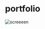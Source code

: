 # portfolio
![screeeen](https://user-images.githubusercontent.com/108795086/182005171-a0cb8228-6a2d-4a83-bde7-46bab81b427f.png)
